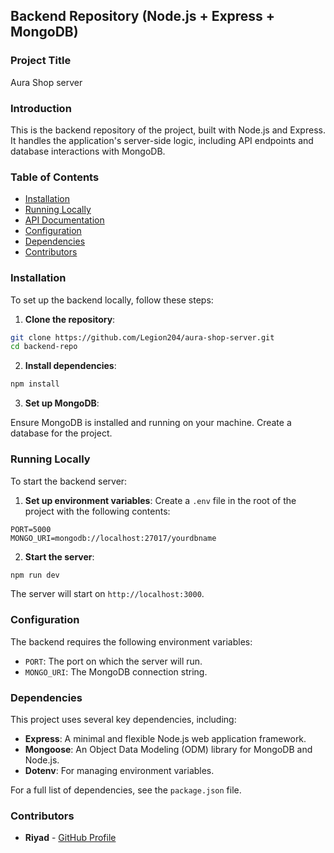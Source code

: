 ## Backend Repository (Node.js + Express + MongoDB)

### Project Title

Aura Shop server

### Introduction

This is the backend repository of the project, built with Node.js and Express. It handles the application's server-side logic, including API endpoints and database interactions with MongoDB.

### Table of Contents

* [Installation](#installation)
* [Running Locally](#running-locally)
* [API Documentation](#api-documentation)
* [Configuration](#configuration)
* [Dependencies](#dependencies)
* [Contributors](#contributors)

### Installation

To set up the backend locally, follow these steps:

1. **Clone the repository**:

```bash
git clone https://github.com/Legion204/aura-shop-server.git
cd backend-repo
```

2. **Install dependencies**:

```bash
npm install
```

3. **Set up MongoDB**:

Ensure MongoDB is installed and running on your machine. Create a database for the project.

### Running Locally

To start the backend server:

1. **Set up environment variables**: Create a `.env` file in the root of the project with the following contents:

```plaintext
PORT=5000
MONGO_URI=mongodb://localhost:27017/yourdbname
```

2. **Start the server**:

```bash
npm run dev
```

The server will start on `http://localhost:3000`.

### Configuration

The backend requires the following environment variables:

* `PORT`: The port on which the server will run.
* `MONGO_URI`: The MongoDB connection string.

### Dependencies

This project uses several key dependencies, including:

* **Express**: A minimal and flexible Node.js web application framework.
* **Mongoose**: An Object Data Modeling (ODM) library for MongoDB and Node.js.
* **Dotenv**: For managing environment variables.

For a full list of dependencies, see the `package.json` file.

### Contributors

* **Riyad** - [GitHub Profile](https://github.com/legion204)